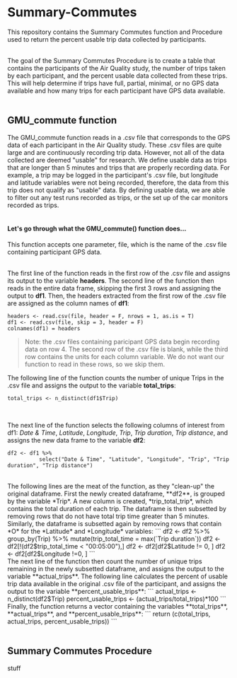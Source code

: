 # Summary-Commutes
This repository contains the Summary Commutes function and Procedure used to return the percent usable trip data collected by participants. <br /><br />


The goal of the Summary Commutes Procedure is to create a table that contains the participants of the Air Quality study, the number of trips taken by each participant, and the percent usable data collected from these trips. This will help determine if trips have full, partial, minimal, or no GPS data available and how many trips for each participant have GPS data available. <br /><br />


## GMU_commute function 
The GMU_commute function reads in a .csv file that corresponds to the GPS data of each participant in the Air Quality study. These .csv files are quite large and are continuously recording trip data. However, not all of the data collected are deemed "usable" for research. We define usable data as trips that are longer than 5 minutes and trips that are properly recording data. For example, a trip may be logged in the participant's .csv file, but longitude and latitude variables were not being recorded, therefore, the data from this trip does not qualify as "usable" data. By defining usable data, we are able to filter out any test runs recorded as trips, or the set up of the car monitors recorded as trips.<br /><br />

#### Let's go through what the GMU_commute() function does...

This function accepts one parameter, file, which is the name of the .csv file containing participant GPS data.<br /><br />

The first line of the function reads in the first row of the .csv file and assigns its output to the variable **headers**. The second line of the function then reads in the entire data frame, skipping the first 3 rows and assigning the output to **df1**. Then, the headers extracted from the first row of the .csv file are assigned as the column names of **df1**:  

```
headers <- read.csv(file, header = F, nrows = 1, as.is = T)
df1 <- read.csv(file, skip = 3, header = F)
colnames(df1) = headers 
```


> Note: the .csv files containing paricipant GPS data begin recording data on row 4. The second row of the .csv file is blank, while the third row contains the units for each column variable. We do not want our function to read in these rows, so we skip them. 

The following line of the function counts the number of unique Trips in the .csv file and assigns the output to the variable **total_trips**: 
```
total_trips <- n_distinct(df1$Trip)
```
<br />

The next line of the function selects the following columns of interest from df1: *Date & Time*, *Latitude*, *Longitude*, *Trip*, *Trip duration*, *Trip distance*, and assigns the new data frame to the variable **df2**: 
```
df2 <- df1 %>% 
          select("Date & Time", "Latitude", "Longitude", "Trip", "Trip duration", "Trip distance")
```
<br />
The following lines are the meat of the function, as they "clean-up" the original dataframe. First the newly created dataframe, **df2**, is grouped by the variable *Trip*. A new column is created, *trip_total_trip*, which contains the total duration of each trip. The dataframe is then subsetted by removing rows that do not have total trip time greater than 5 minutes. Similarly, the dataframe is subsetted again by removing rows that contain *O* for the *Latitude* and *Longitude* variables: 
```
df2 <- df2 %>% group_by(Trip) %>% 
        mutate(trip_total_time = max(`Trip duration`))
  df2 <- df2[!(df2$trip_total_time < "00:05:00"),] 
  df2 <- df2[df2$Latitude != 0, ] 
  df2 <- df2[df2$Longitude !=0, ]
```

<br /> 
The next line of the function then count the number of unique trips remaining in the newly subsetted dataframe, and assigns the output to the variable **actual_trips**. The following line calculates the percent of usable trip data available in the original .csv file of the participant, and assigns the output to the variable **percent_usable_trips**: 
```
actual_trips <- n_distinct(df2$Trip) 
percent_usable_trips <- (actual_trips/total_trips)*100
```
<br /> 
Finally, the function returns a vector containing the variables **total_trips**, **actual_trips**, and **percent_usable_trips**: 
```
return (c(total_trips, actual_trips, percent_usable_trips))
```
<br /><br />

## Summary Commutes Procedure 
stuff 
